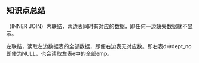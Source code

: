 ## 知识点总结

（INNER JOIN）内联结，两边表同时有对应的数据，即任何一边缺失数据就不显示。

左联结，读取左边数据表的全部数据，即便右边表无对应数。即右表d中dept_no即使为NULL，也会读取左表e中的全部emp。
